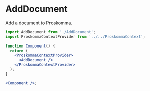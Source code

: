 # AddDocument

Add a document to Proskomma.

```jsx
import AddDocument from './AddDocument';
import ProskommaContextProvider from '../../ProskommaContext';

function Component() {
  return (
    <ProskommaContextProvider>
      <AddDocument />
    </ProskommaContextProvider>
  );
}

<Component />;
```

